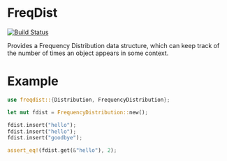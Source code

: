 # FreqDist

[![Build Status](https://travis-ci.org/ferristseng/rust-freqdist.svg)](https://travis-ci.org/ferristseng/rust-freqdist)

Provides a Frequency Distribution data structure, which can keep track of the number of times an object appears in some context. 

# Example

```rust
use freqdist::{Distribution, FrequencyDistribution};

let mut fdist = FrequencyDistribution::new();

fdist.insert("hello");
fdist.insert("hello");
fdist.insert("goodbye");

assert_eq!(fdist.get(&"hello"), 2);
```
